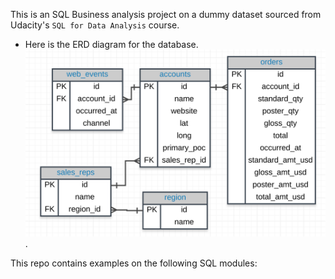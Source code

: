 This is an SQL Business analysis project on a dummy dataset sourced from Udacity's `SQL for Data Analysis` course.  
- Here is the ERD diagram for the database.
![ERD Diagram](https://github.com/tamunoWoks/parch_and_posey/blob/main/ERD%20diagram.png).

This repo contains examples on the following SQL modules:
